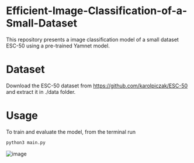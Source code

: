 # Efficient-Image-Classification-of-a-Small-Dataset
This repository presents a image classification model of a small dataset ESC-50 using a pre-trained Yamnet model.
# Dataset
Download the ESC-50 dataset from https://github.com/karolpiczak/ESC-50 and extract it in ./data folder.
# Usage
To train and evaluate the model, from the terminal run 
```bash 
python3 main.py
```
![image](https://github.com/user-attachments/assets/04423551-eeac-4894-b130-2bb70c3eb3cf)

